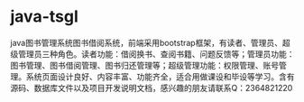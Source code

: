 # java-tsgl
java图书管理系统图书借阅系统，前端采用bootstrap框架，有读者、管理员、超级管理员三种角色。读者功能：借阅换书、查阅书籍、问题反馈等；管理员功能：图书管理、图书借阅管理、图书归还管理等；超级管理功能：权限管理、账号管理。系统页面设计良好、内容丰富、功能齐全，适合用做课设和毕设等学习。含有源码、数据库文件以及项目开发说明文档，感兴趣的朋友请联系Q：2364821220
